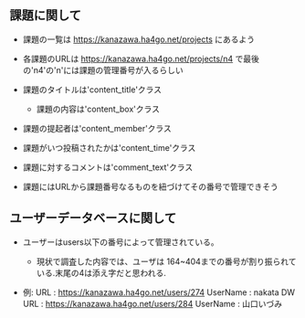 

## 課題に関して
- 課題の一覧は 
https://kanazawa.ha4go.net/projects
にあるよう

- 各課題のURLは
https://kanazawa.ha4go.net/projects/n4
で最後の'n4'の'n'には課題の管理番号が入るらしい

- 課題のタイトルは'content_title'クラス
    - 課題の内容は'content_box'クラス
- 課題の提起者は'content_member'クラス
- 課題がいつ投稿されたかは'content_time'クラス
- 課題に対するコメントは'comment_text'クラス
- 課題にはURLから課題番号なるものを紐づけてその番号で管理できそう

## ユーザーデータベースに関して

- ユーザーはusers以下の番号によって管理されている。  
    - 現状で調査した内容では、ユーザは 164~404までの番号が割り振られている.末尾の4は添え字だと思われる.

- 例:
    URL : https://kanazawa.ha4go.net/users/274
    UserName : nakata DW
    URL : https://kanazawa.ha4go.net/users/284
    UserName : 山口いづみ
